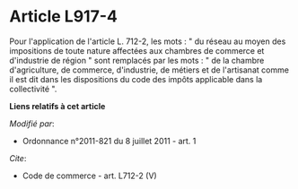 # Article L917-4

Pour l'application de l'article L. 712-2, les mots : " du réseau au moyen des impositions de toute nature affectées aux
chambres de commerce et d'industrie de région " sont remplacés par les mots : " de la chambre d'agriculture, de commerce,
d'industrie, de métiers et de l'artisanat comme il est dit dans les dispositions du code des impôts applicable dans la
collectivité ".

**Liens relatifs à cet article**

_Modifié par_:

  - Ordonnance n°2011-821 du 8 juillet 2011 - art. 1

_Cite_:

  - Code de commerce - art. L712-2 (V)
